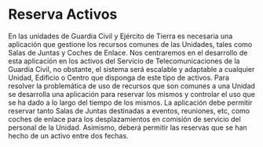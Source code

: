 # Reserva Activos
En las unidades de Guardia Civil y Ejército de Tierra es necesaria una aplicación que gestione los recursos comunes de las Unidades, tales como  Salas de Juntas y Coches de Enlace.  Nos centraremos en el desarrollo de esta aplicación en los activos del Servicio de Telecomunicaciones de la Guardia Civil, no obstante,  el  sistema será escalable y adaptable a cualquier Unidad, Edificio o Centro que disponga de este tipo  de activos.
Para resolver la problemática de uso de recursos que son comunes a una Unidad se desarrolla una aplicación para reservar los mismos y controlar el uso que se ha dado a lo largo del tiempo de los  mismos.
La aplicación debe permitir reservar tanto Salas de Juntas destinadas a eventos, reuniones, etc, como coches de enlace para los desplazamientos en comisión de servicio del personal de la  Unidad.
Asimismo, deberá permitir las  reservas  que se han hecho de un activo entre dos fechas.
